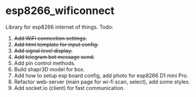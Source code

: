 # esp8266_wificonnect
Library for esp8266 internet of things.
Todo:
1. ~~Add WiFi connection settings.~~
2. ~~Add html template for input config.~~
3. ~~Add signal level display.~~
4. ~~Add telegram bot message send.~~
5. Add pin control methods.
6. Build shapr3D model for box.
7. Add how to setup esp board config, add photo for esp8266 D1 mini Pro.
8. Refactor web-server (main page for wi-fi scan, select), add some styles. 
9. Add socket.io (client) for fast communication.
